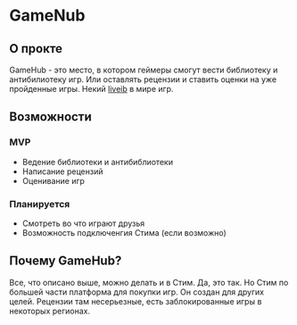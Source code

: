# GameNub

## О прокте

GameHub - это место, в котором геймеры смогут вести библиотеку и антибилиотеку игр. Или оставлять рецензии и ставить оценки на уже пройденные игры. Некий [liveib](https://www.livelib.ru/) в мире игр.

## Возможности
### MVP
- Ведение библиотеки и антибиблиотеки
- Написание рецензий
- Оценивание игр

### Планируется
- Смотреть во что играют друзья
- Возможность подключенгия Стима (если возможно)


## Почему GameHub?

Все, что описано выше, можно делать и в Стим. Да, это так. Но Стим по большей части платформа для покупки игр. Он создан для других целей. Рецензии там несерьезные, есть заблокированные игры в некоторых регионах.